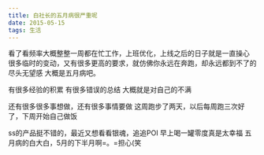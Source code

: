 ```yaml
---
title: 白社长的五月病很严重呢
date: 2015-05-15
tags: 生活
---
```


看了看频率大概整整一周都在忙工作，上班优化，上线之后的日子就是一直操心
很多临时的变动，又有很多更高的要求，就仿佛你永远在奔跑，却永远都到不了的尽头无望感
大概是五月病吧。

有很多经验的积累
有很多错误的总结
大概就是对自己的不满

还有很多很多事想做，还有很多事情要做
这周跑步了两天，以后每周跑三次好了，下周开始自己做饭

ss的产品挺不错的，最近又想看看银魂，追追POI
早上喝一罐零度真是太幸福
五月病的白大白，5月的下半月啊=。=担心(笑

